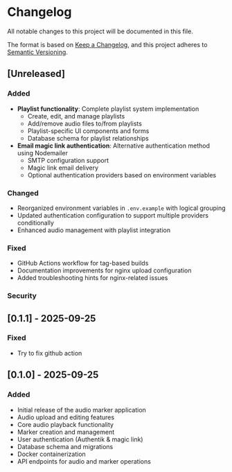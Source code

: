 # Changelog

All notable changes to this project will be documented in this file.

The format is based on [Keep a Changelog](https://keepachangelog.com/en/1.0.0/),
and this project adheres to [Semantic Versioning](https://semver.org/spec/v2.0.0.html).

## [Unreleased]

### Added
- **Playlist functionality**: Complete playlist system implementation
  - Create, edit, and manage playlists
  - Add/remove audio files to/from playlists
  - Playlist-specific UI components and forms
  - Database schema for playlist relationships
- **Email magic link authentication**: Alternative authentication method using Nodemailer
  - SMTP configuration support
  - Magic link email delivery
  - Optional authentication providers based on environment variables

### Changed
- Reorganized environment variables in `.env.example` with logical grouping
- Updated authentication configuration to support multiple providers conditionally
- Enhanced audio management with playlist integration

### Fixed
- GitHub Actions workflow for tag-based builds
- Documentation improvements for nginx upload configuration
- Added troubleshooting hints for nginx-related issues

### Security

## [0.1.1] - 2025-09-25

### Fixed

- Try to fix github action

## [0.1.0] - 2025-09-25

### Added
- Initial release of the audio marker application
- Audio upload and editing features
- Core audio playback functionality
- Marker creation and management
- User authentication (Authentik & magic link)
- Database schema and migrations
- Docker containerization
- API endpoints for audio and marker operations